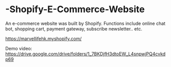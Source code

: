 # -Shopify-E-Commerce-Website
An e-commerce website was built by Shopify. Functions include online chat bot, shopping cart, payment gateway, subscribe newsletter.. etc. 

https://marvellifehk.myshopify.com/

Demo video:
https://drive.google.com/drive/folders/1_7BKDjfH3dtoEW_L4snpwjPQ4cvkdp69
